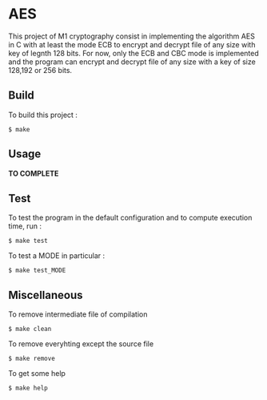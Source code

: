 # AES

This project of M1 cryptography consist in implementing the algorithm AES in C with at least the mode ECB to encrypt and decrypt file of any size with key of legnth 128 bits.
For now, only the ECB and CBC mode is implemented and the program can encrypt and decrypt file of any size with a key of size 128,192 or 256 bits.

## Build 

To build this project :

```shell
$ make 
```

## Usage

**TO COMPLETE**

## Test 

To test the program in the default configuration and to compute execution time, run :

```shell
$ make test 
```

To test a MODE in particular :

```shell
$ make test_MODE
```

## Miscellaneous

To remove intermediate file of compilation

```shell
$ make clean
```

To remove everyhting except the source file

```shell
$ make remove
```

To get some help

```shell
$ make help
```